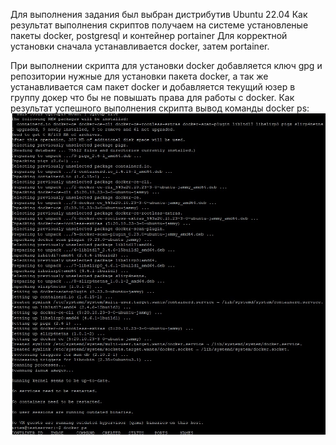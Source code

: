 Для выполнения задания был выбран дистрибутив Ubuntu 22.04
Как результат выполнения скриптов получаем на системе установленые пакеты docker, postgresql и контейнер portainer
Для корректной установки сначала устанавливается docker, затем portainer.

При выполнении скрипта для установки docker добавляется ключ gpg и репозитории нужные для установки пакета docker, а так же устанавливается сам пакет docker и добавляется текущий юзер в группу докер что бы не повышать права для работы с docker. 
Как результат успешного выполнения скрипта вывод команды docker ps:
![Alt text](https://github.com/Weberav/test_tasks/blob/docker_script/docker_ps.jpg)